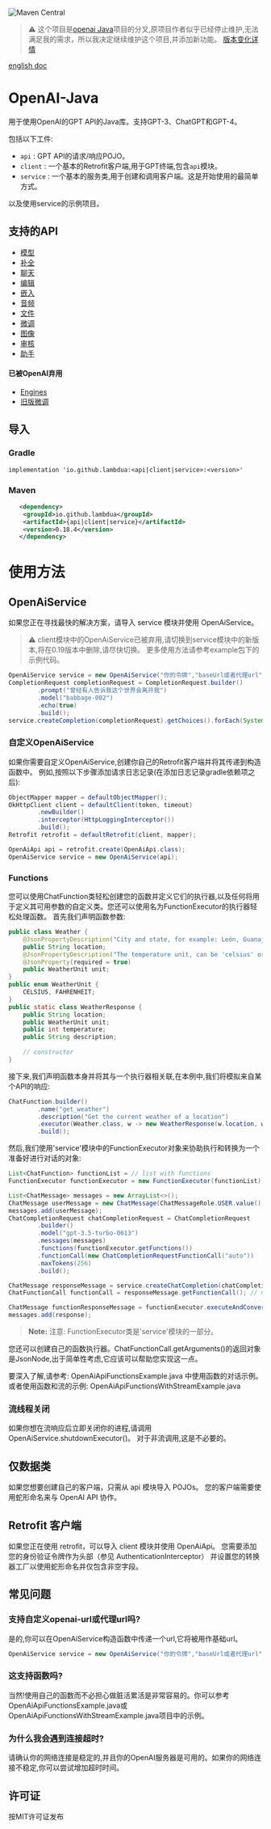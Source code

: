 ![Maven Central](https://img.shields.io/maven-central/v/io.github.lambdua/service?color=blue)

> ⚠️ 这个项目是[openai Java](https://github.com/TheoKanning/openai-java)项目的分叉,原项目作者似乎已经停止维护,无法满足我的需求，所以我决定继续维护这个项目,并添加新功能。
> [版本变化详情](https://github.com/Lambdua/openai4j/releases)

[english doc](README-EN.md)
# OpenAI-Java
用于使用OpenAI的GPT API的Java库。支持GPT-3、ChatGPT和GPT-4。

包括以下工件:
- `api` : GPT API的请求/响应POJO。
- `client` : 一个基本的Retrofit客户端,用于GPT终端,包含`api`模块。
- `service` : 一个基本的服务类,用于创建和调用客户端。这是开始使用的最简单方式。

以及使用service的示例项目。

## 支持的API
- [模型](https://platform.openai.com/docs/api-reference/models)
- [补全](https://platform.openai.com/docs/api-reference/completions)
- [聊天](https://platform.openai.com/docs/api-reference/chat/create)
- [编辑](https://platform.openai.com/docs/api-reference/edits)
- [嵌入](https://platform.openai.com/docs/api-reference/embeddings)
- [音频](https://platform.openai.com/docs/api-reference/audio)
- [文件](https://platform.openai.com/docs/api-reference/files)
- [微调](https://platform.openai.com/docs/api-reference/fine-tuning)
- [图像](https://platform.openai.com/docs/api-reference/images)
- [审核](https://platform.openai.com/docs/api-reference/moderations)
- [助手](https://platform.openai.com/docs/api-reference/assistants)

#### 已被OpenAI弃用
- [Engines](https://platform.openai.com/docs/api-reference/engines)
- [旧版微调](https://platform.openai.com/docs/guides/legacy-fine-tuning)

## 导入

### Gradle
`implementation 'io.github.lambdua:<api|client|service>:<version>'`

### Maven
```xml
   <dependency>
    <groupId>io.github.lambdua</groupId>
    <artifactId>{api|client|service}</artifactId>
    <version>0.18.4</version>       
   </dependency>
```

# 使用方法
## OpenAiService
如果您正在寻找最快的解决方案，请导入 service 模块并使用 OpenAiService。

> ⚠️ client模块中的OpenAiService已被弃用,请切换到service模块中的新版本,将在0.19版本中删除,请尽快切换。
> 更多使用方法请参考example包下的示例代码。

```java
OpenAiService service = new OpenAiService("你的令牌","baseUrl或者代理url");
CompletionRequest completionRequest = CompletionRequest.builder()
        .prompt("曾经有人告诉我这个世界会离开我")
        .model("babbage-002")
        .echo(true)
        .build();
service.createCompletion(completionRequest).getChoices().forEach(System.out::println);
```

### 自定义OpenAiService
如果你需要自定义OpenAiService,创建你自己的Retrofit客户端并将其传递到构造函数中。
例如,按照以下步骤添加请求日志记录(在添加日志记录gradle依赖项之后):

```java
ObjectMapper mapper = defaultObjectMapper();
OkHttpClient client = defaultClient(token, timeout)
        .newBuilder()
        .interceptor(HttpLoggingInterceptor())
        .build();
Retrofit retrofit = defaultRetrofit(client, mapper);

OpenAiApi api = retrofit.create(OpenAiApi.class);
OpenAiService service = new OpenAiService(api);

```
### Functions
您可以使用ChatFunction类轻松创建您的函数并定义它们的执行器,以及任何将用于定义其可用参数的自定义类。您还可以使用名为FunctionExecutor的执行器轻松处理函数。
首先我们声明函数参数:
```java
public class Weather {
    @JsonPropertyDescription("City and state, for example: León, Guanajuato")
    public String location;
    @JsonPropertyDescription("The temperature unit, can be 'celsius' or 'fahrenheit'")
    @JsonProperty(required = true)
    public WeatherUnit unit;
}
public enum WeatherUnit {
    CELSIUS, FAHRENHEIT;
}
public static class WeatherResponse {
    public String location;
    public WeatherUnit unit;
    public int temperature;
    public String description;
    
    // constructor
}
```

接下来,我们声明函数本身并将其与一个执行器相关联,在本例中,我们将模拟来自某个API的响应:
```java
ChatFunction.builder()
        .name("get_weather")
        .description("Get the current weather of a location")
        .executor(Weather.class, w -> new WeatherResponse(w.location, w.unit, new Random().nextInt(50), "sunny"))
        .build();
```

然后,我们使用'service'模块中的FunctionExecutor对象来协助执行和转换为一个准备好进行对话的对象:
```java
List<ChatFunction> functionList = // list with functions
FunctionExecutor functionExecutor = new FunctionExecutor(functionList);

List<ChatMessage> messages = new ArrayList<>();
ChatMessage userMessage = new ChatMessage(ChatMessageRole.USER.value(), "Tell me the weather in Barcelona.");
messages.add(userMessage);
ChatCompletionRequest chatCompletionRequest = ChatCompletionRequest
        .builder()
        .model("gpt-3.5-turbo-0613")
        .messages(messages)
        .functions(functionExecutor.getFunctions())
        .functionCall(new ChatCompletionRequestFunctionCall("auto"))
        .maxTokens(256)
        .build();

ChatMessage responseMessage = service.createChatCompletion(chatCompletionRequest).getChoices().get(0).getMessage();
ChatFunctionCall functionCall = responseMessage.getFunctionCall(); // might be null, but in this case it is certainly a call to our 'get_weather' function.

ChatMessage functionResponseMessage = functionExecutor.executeAndConvertToMessageHandlingExceptions(functionCall);
messages.add(response);
```
> **Note:** 注意: FunctionExecutor类是'service'模块的一部分。

您还可以创建自己的函数执行器。ChatFunctionCall.getArguments()的返回对象是JsonNode,出于简单性考虑,它应该可以帮助您实现这一点。

要深入了解,请参考: OpenAiApiFunctionsExample.java 中使用函数的对话示例。 或者使用函数和流的示例: OpenAiApiFunctionsWithStreamExample.java

### 流线程关闭
如果你想在流响应后立即关闭你的进程,请调用OpenAiService.shutdownExecutor()。
对于非流调用,这是不必要的。

## 仅数据类

如果您想要创建自己的客户端，只需从 api 模块导入 POJOs。
您的客户端需要使用蛇形命名来与 OpenAI API 协作。

## Retrofit 客户端

如果您正在使用 retrofit，可以导入 client 模块并使用 OpenAiApi。
您需要添加您的身份验证令牌作为头部（参见 AuthenticationInterceptor）
并设置您的转换器工厂以使用蛇形命名并仅包含非空字段。

## 常见问题
### 支持自定义openai-url或代理url吗?
是的,你可以在OpenAiService构造函数中传递一个url,它将被用作基础url。
```java
OpenAiService service = new OpenAiService("你的令牌","baseUrl或者代理url");
```

### 这支持函数吗?
当然!使用自己的函数而不必担心做脏活累活是非常容易的。你可以参考OpenAiApiFunctionsExample.java或OpenAiApiFunctionsWithStreamExample.java项目中的示例。

### 为什么我会遇到连接超时?
请确认你的网络连接是稳定的,并且你的OpenAI服务器是可用的。如果你的网络连接不稳定,你可以尝试增加超时时间。

## 许可证
按MIT许可证发布




